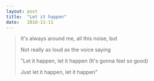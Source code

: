 ```yaml
---
layout: post
title:  "Let it happen"
date:   2018-11-11
---
```

>It's always around me, all this noise, but
>
>Not really as loud as the voice saying
>
>"Let it happen, let it happen (It's gonna feel so good)
>
>Just let it happen, let it happen"